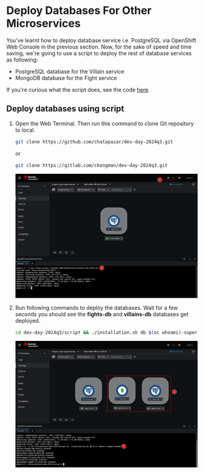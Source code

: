 # Deploy Databases For Other Microservices

You've learnt how to deploy database service i.e. PostgreSQL via OpenShift Web Console in the previous section. Now, for the sake of speed and time saving, we're going to use a script to deploy the rest of database services as following:

- PostgreSQL database for the Villain service
- MongoDB database for the Fight service

If you're curious what the script does, see the code [here](../../script/installation.sh).

## Deploy databases using script

1. Open the Web Terminal. Then run this command to clone Git repository to local.

    ```sh
    git clone https://github.com/chatapazar/dev-day-2024q3.git
    ```

    or

    ```sh
    git clone https://gitlab.com/ckongman/dev-day-2024q3.git
    ```

   ![Deploy database](image/database-deployment/deploy-db-27.png)

2. Run following commands to deploy the databases. Wait for a few seconds you should see the **fights-db** and **villains-db** databases get deployed.

    ```sh
    cd dev-day-2024q3/script && ./installation.sh db $(oc whoami)-super-heroes
    ```

    ![Deploy database](image/database-deployment/deploy-db-28.png)
